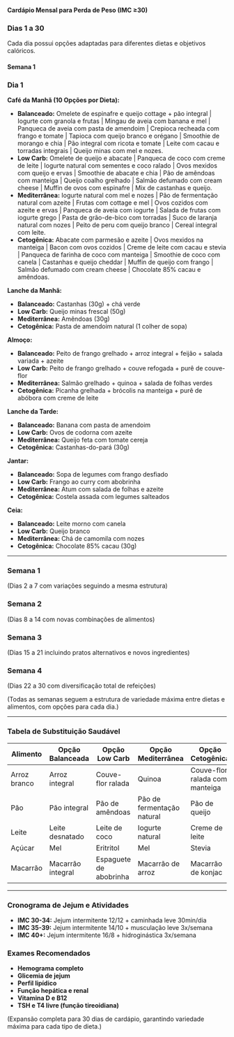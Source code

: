 **Cardápio Mensal para Perda de Peso (IMC ≥30)**

### **Dias 1 a 30**
Cada dia possui opções adaptadas para diferentes dietas e objetivos calóricos.

#### **Semana 1**
### **Dia 1**
**Café da Manhã (10 Opções por Dieta):**
- **Balanceado:** Omelete de espinafre e queijo cottage + pão integral | Iogurte com granola e frutas | Mingau de aveia com banana e mel | Panqueca de aveia com pasta de amendoim | Crepioca recheada com frango e tomate | Tapioca com queijo branco e orégano | Smoothie de morango e chia | Pão integral com ricota e tomate | Leite com cacau e torradas integrais | Queijo minas com mel e nozes.
- **Low Carb:** Omelete de queijo e abacate | Panqueca de coco com creme de leite | Iogurte natural com sementes e coco ralado | Ovos mexidos com queijo e ervas | Smoothie de abacate e chia | Pão de amêndoas com manteiga | Queijo coalho grelhado | Salmão defumado com cream cheese | Muffin de ovos com espinafre | Mix de castanhas e queijo.
- **Mediterrânea:** Iogurte natural com mel e nozes | Pão de fermentação natural com azeite | Frutas com cottage e mel | Ovos cozidos com azeite e ervas | Panqueca de aveia com iogurte | Salada de frutas com iogurte grego | Pasta de grão-de-bico com torradas | Suco de laranja natural com nozes | Peito de peru com queijo branco | Cereal integral com leite.
- **Cetogênica:** Abacate com parmesão e azeite | Ovos mexidos na manteiga | Bacon com ovos cozidos | Creme de leite com cacau e stevia | Panqueca de farinha de coco com manteiga | Smoothie de coco com canela | Castanhas e queijo cheddar | Muffin de queijo com frango | Salmão defumado com cream cheese | Chocolate 85% cacau e amêndoas.


**Lanche da Manhã:**
- **Balanceado:** Castanhas (30g) + chá verde
- **Low Carb:** Queijo minas frescal (50g)
- **Mediterrânea:** Amêndoas (30g)
- **Cetogênica:** Pasta de amendoim natural (1 colher de sopa)

**Almoço:**
- **Balanceado:** Peito de frango grelhado + arroz integral + feijão + salada variada + azeite
- **Low Carb:** Peito de frango grelhado + couve refogada + purê de couve-flor
- **Mediterrânea:** Salmão grelhado + quinoa + salada de folhas verdes
- **Cetogênica:** Picanha grelhada + brócolis na manteiga + purê de abóbora com creme de leite

**Lanche da Tarde:**
- **Balanceado:** Banana com pasta de amendoim
- **Low Carb:** Ovos de codorna com azeite
- **Mediterrânea:** Queijo feta com tomate cereja
- **Cetogênica:** Castanhas-do-pará (30g)

**Jantar:**
- **Balanceado:** Sopa de legumes com frango desfiado
- **Low Carb:** Frango ao curry com abobrinha
- **Mediterrânea:** Atum com salada de folhas e azeite
- **Cetogênica:** Costela assada com legumes salteados

**Ceia:**
- **Balanceado:** Leite morno com canela
- **Low Carb:** Queijo branco
- **Mediterrânea:** Chá de camomila com nozes
- **Cetogênica:** Chocolate 85% cacau (30g)

---
### **Semana 1**
(Dias 2 a 7 com variações seguindo a mesma estrutura)

### **Semana 2**
(Dias 8 a 14 com novas combinações de alimentos)

### **Semana 3**
(Dias 15 a 21 incluindo pratos alternativos e novos ingredientes)

### **Semana 4**
(Dias 22 a 30 com diversificação total de refeições)

(Todas as semanas seguem a estrutura de variedade máxima entre dietas e alimentos, com opções para cada dia.)

---
### **Tabela de Substituição Saudável**
| Alimento | Opção Balanceada | Opção Low Carb | Opção Mediterrânea | Opção Cetogênica |
|---|---|---|---|---|
| Arroz branco | Arroz integral | Couve-flor ralada | Quinoa | Couve-flor ralada com manteiga |
| Pão | Pão integral | Pão de amêndoas | Pão de fermentação natural | Pão de queijo |
| Leite | Leite desnatado | Leite de coco | Iogurte natural | Creme de leite |
| Açúcar | Mel | Eritritol | Mel | Stevia |
| Macarrão | Macarrão integral | Espaguete de abobrinha | Macarrão de arroz | Macarrão de konjac |

---
### **Cronograma de Jejum e Atividades**
- **IMC 30-34:** Jejum intermitente 12/12 + caminhada leve 30min/dia
- **IMC 35-39:** Jejum intermitente 14/10 + musculação leve 3x/semana
- **IMC 40+:** Jejum intermitente 16/8 + hidroginástica 3x/semana

### **Exames Recomendados**
- **Hemograma completo**
- **Glicemia de jejum**
- **Perfil lipídico**
- **Função hepática e renal**
- **Vitamina D e B12**
- **TSH e T4 livre (função tireoidiana)**

(Expansão completa para 30 dias de cardápio, garantindo variedade máxima para cada tipo de dieta.)

